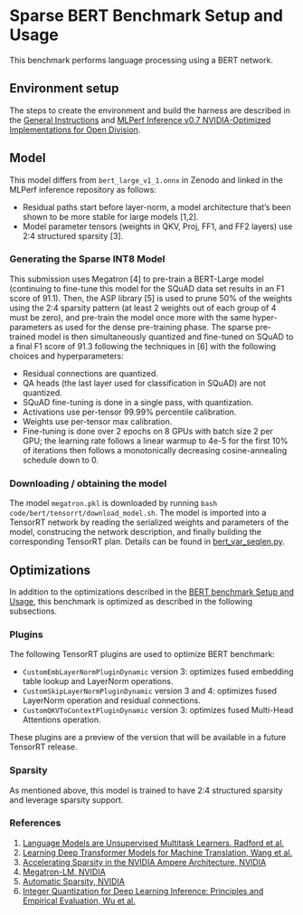 # Sparse BERT Benchmark Setup and Usage

This benchmark performs language processing using a BERT network.

## Environment setup

The steps to create the environment and build the harness are described in the [General Instructions](../../../../../closed/NVIDIA/README.md)
and [MLPerf Inference v0.7 NVIDIA-Optimized Implementations for Open Division](../../../README.md).

## Model

This model differs from  `bert_large_v1_1.onnx` in Zenodo and linked in the MLPerf inference repository as follows:
* Residual paths start before layer-norm, a model architecture that’s been shown to be more stable for large models [1,2].
* Model parameter tensors (weights in QKV, Proj, FF1, and FF2 layers) use 2:4 structured sparsity [3].

### Generating the Sparse INT8 Model

This submission uses Megatron [4] to pre-train a BERT-Large model (continuing
to fine-tune this model for the SQuAD data set results in an F1 score of 91.1).
Then, the ASP library [5] is used to prune 50% of the weights using the 2:4 sparsity
pattern (at least 2 weights out of each group of 4 must be zero), and
pre-train the model once more with the same hyper-parameters as used for the
dense pre-training phase. The sparse pre-trained model is then simultaneously
quantized and fine-tuned on SQuAD to a final F1 score of 91.3 following the
techniques in [6] with the following choices and hyperparameters:
* Residual connections are quantized.
* QA heads (the last layer used for classification in SQuAD) are not quantized.
* SQuAD fine-tuning is done in a single pass, with quantization.
* Activations use per-tensor 99.99% percentile calibration.
* Weights use per-tensor max calibration.
* Fine-tuning is done over 2 epochs on 8 GPUs with batch size 2 per GPU; the learning rate
follows a linear warmup to 4e-5 for the first 10% of iterations then follows a
monotonically decreasing cosine-annealing schedule down to 0.

### Downloading / obtaining the model

The model `megatron.pkl` is downloaded by running `bash code/bert/tensorrt/download_model.sh`.
The model is imported into a TensorRT network by reading the serialized weights and parameters of the model,
construcing the network description, and finally building the corresponding TensorRT plan.
Details can be found in [bert_var_seqlen.py](bert_var_seqlen.py).

## Optimizations

In addition to the optimizations described in the [BERT benchmark Setup and Usage](../../closed/NVIDIA/code/bert/tensorrt/README.md), this benchmark
is optimized as described in the following subsections.

### Plugins

The following TensorRT plugins are used to optimize BERT benchmark:
- `CustomEmbLayerNormPluginDynamic` version 3: optimizes fused embedding table lookup and LayerNorm operations.
- `CustomSkipLayerNormPluginDynamic` version 3 and 4: optimizes fused LayerNorm operation and residual connections.
- `CustomQKVToContextPluginDynamic` version 3: optimizes fused Multi-Head Attentions operation.

These plugins are a preview of the version that will be available in a future TensorRT release.

### Sparsity

As mentioned above, this model is trained to have 2:4 structured sparsity and leverage sparsity support.

### References
1. [Language Models are Unsupervised Multitask Learners, Radford et al.](https://cdn.openai.com/better-language-models/language_models_are_unsupervised_multitask_learners.pdf)
2. [Learning Deep Transformer Models for Machine Translation, Wang et al.](https://www.aclweb.org/anthology/P19-1176/)
3. [Accelerating Sparsity in the NVIDIA Ampere Architecture, NVIDIA](https://resources.nvidia.com/events/GTC2020s22085)
4. [Megatron-LM, NVIDIA](https://github.com/NVIDIA/Megatron-LM)
5. [Automatic Sparsity, NVIDIA](https://github.com/NVIDIA/apex/tree/master/apex/contrib/sparsity)
6. [Integer Quantization for Deep Learning Inference: Principles and Empirical Evaluation, Wu et al.](https://arxiv.org/abs/2004.09602)
